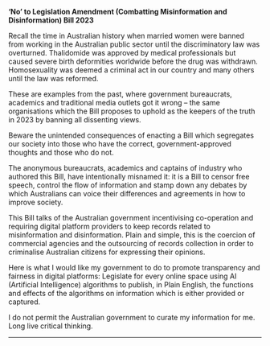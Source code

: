 **‘No’ to Legislation Amendment (Combatting Misinformation and Disinformation) Bill 2023**

Recall the time in Australian history when married women were banned from working in the
Australian public sector until the discriminatory law was overturned. Thalidomide was approved by
medical professionals but caused severe birth deformities worldwide before the drug was
withdrawn. Homosexuality was deemed a criminal act in our country and many others until the law
was reformed.

These are examples from the past, where government bureaucrats, academics and traditional media
outlets got it wrong – the same organisations which the Bill proposes to uphold as the keepers of the
truth in 2023 by banning all dissenting views.

Beware the unintended consequences of enacting a Bill which segregates our society into those who
have the correct, government-approved thoughts and those who do not.

The anonymous bureaucrats, academics and captains of industry who authored this Bill, have
intentionally misnamed it: it is a Bill to censor free speech, control the flow of information and
stamp down any debates by which Australians can voice their differences and agreements in how to
improve society.

This Bill talks of the Australian government incentivising co-operation and requiring digital platform
providers to keep records related to misinformation and disinformation. Plain and simple, this is the
coercion of commercial agencies and the outsourcing of records collection in order to criminalise
Australian citizens for expressing their opinions.

Here is what I would like my government to do to promote transparency and fairness in digital
platforms: Legislate for every online space using AI (Artificial Intelligence) algorithms to publish, in
Plain English, the functions and effects of the algorithms on information which is either provided or
captured.

I do not permit the Australian government to curate my information for me. Long live critical
thinking.


-----

